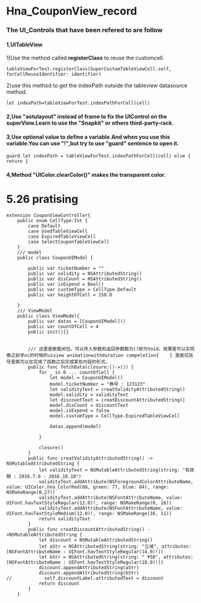 # Hna_CouponView_record
### The UI_Controls that have been refered to are follow
#### 1,UITableView
1)Use the method called **registerClass** to reuse the customcell.

```
tableViewForTest.registerClass(SuperCustomTableViewCell.self, forCellReuseIdentifier: identifier)
```
2)use this method to get the indexPath outside the tableview datasource method.
```
let indexPath=tableViewForTest.indexPathForCell(cell)
```
#### 2,Use "aotulayout" instead of frame to fix the UIControl on the superView.Learn to use the "Snapkit" or others third-party-rack.
#### 3,Use optional value to define a variable.And when you use this variable.You can use "!",but try to use "guard" sentence  to open it.
```
guard let indexPath = tableViewForTest.indexPathForCell(cell) else { return }
```
#### 4,Method "UIColor.clearColor()" makes the transparent color.

# 5.26 pratising
```
extension CouponViewController{
    public enum CellType:Int {
        case Default
        case UsedTableViewCell
        case ExpiredTableViewCell
        case SelectCouponTableViewCell
    }
    /// model
    public class CouponUIModel {
        
        public var ticketNumber = ""
        public var validity = NSAttributedString()
        public var disCount = NSAttributedString()
        public var isExpend = Bool()
        public var customType = CellType.Default
        public var heightOfCell = 158.0
        
    }
    /// ViewModel
    public class ViewModel{
        public var datas = [CouponUIModel]()
        public var countOfCell = 4
        public init(){}
        
        
        /// 这里是嵌套闭包，可以传入参数和返回参数都为()即为Void，效果是可以实现像之前学oc的时候的uiview animationwithduration compeletion{    } 里面花括号里面可以在完成了函数之后完成某些内容的形式。
        public func fetchData(closure:()->()) {
            for _ in 0 ... countOfCell {
                let model = CouponUIModel()
                model.ticketNumber = "券号 : 123123"
                let validityText = creatValidityAttributedString()
                model.validity = validityText
                let discountText = creatDiscountAttributedString()
                model.disCount = discountText
                model.isExpend = false
                model.customType = CellType.ExpiredTableViewCell
                
                datas.append(model)
            
            }
            
            closure()
        }
        public func creatValidityAttributedString() -> NSMutableAttributedString {
            let validityText = NSMutableAttributedString(string: "有效期 : 2016.7.6 - 2016.10.10")
            validityText.addAttribute(NSForegroundColorAttributeName, value: UIColor.hna_ColorRed(68, green: 77, blue: 84), range: NSMakeRange(0,27))
            validityText.addAttribute(NSFontAttributeName, value: UIFont.havTextStyleRegular(12.0)!, range: NSMakeRange(0, 16))
            validityText.addAttribute(NSFontAttributeName, value: UIFont.havTextStyleMedium(12.0)!, range: NSMakeRange(16, 11))
            return validityText
        }
        public func creatDiscountAttributedString() ->NSMutableAttributedString {
            let discount = NSMutableAttributedString()
            let aStr = NSAttributedString(string: "立减", attributes: [NSFontAttributeName : UIFont.havTextStyleRegular(14.0)!])
            let bStr = NSAttributedString(string: " ¥50", attributes: [NSFontAttributeName : UIFont.havTextStyleRegular(18.0)!])
            discount.appendAttributedString(aStr)
            discount.appendAttributedString(bStr)
//            self.discountLabel.attributedText = discount
            return discount
        }
    }
```
